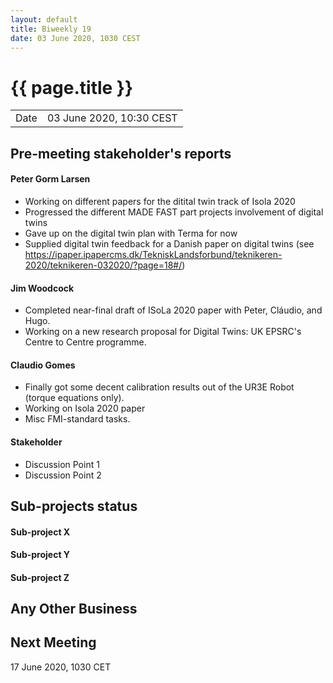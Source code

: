 ```yaml
---
layout: default
title: Biweekly 19
date: 03 June 2020, 1030 CEST
---
```


<script src="https://code.jquery.com/jquery-1.11.1.min.js">
</script>
<script src="/javascripts/edit.js"></script>
<script>setEditButonNm();</script>

# {{ page.title }}

|||
|---|---|
| Date | 03 June 2020, 10:30 CEST |


## Pre-meeting stakeholder's reports

<!-- Please keep in mind that the minutes are publicly available.-->

#### Peter Gorm Larsen
* Working on different papers for the ditital twin track of Isola 2020
* Progressed the different MADE FAST part projects involvement of digital twins
* Gave up on the digital twin plan with Terma for now
* Supplied digital twin feedback for a Danish paper on digital twins (see https://ipaper.ipapercms.dk/TekniskLandsforbund/teknikeren-2020/teknikeren-032020/?page=18#/)

#### Jim Woodcock
* Completed near-final draft of ISoLa 2020 paper with Peter, Cláudio, and Hugo.
* Working on a new research proposal for Digital Twins: UK EPSRC's Centre to Centre programme.

#### Claudio Gomes
* Finally got some decent calibration results out of the UR3E Robot (torque equations only).
* Working on Isola 2020 paper
* Misc FMI-standard tasks. 

#### Stakeholder
* Discussion Point 1
* Discussion Point 2


## Sub-projects status


#### Sub-project X

#### Sub-project Y

#### Sub-project Z

##  Any Other Business

Next Meeting
------------

17 June 2020, 1030 CET


<div id="edit_page_div"></div>

